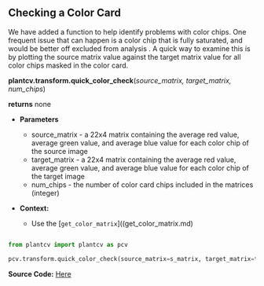 ## Checking a Color Card

We have added a function to help identify problems with color chips. One frequent issue that can happen is a color chip that is fully saturated, and would
be better off excluded from analysis . A quick way to examine this is by plotting the source matrix value against the target matrix value for all color chips
masked in the color card.


**plantcv.transform.quick_color_check**(*source_matrix, target_matrix, num_chips*)

**returns** none

- **Parameters**
    - source_matrix - a 22x4 matrix containing the average red value, average green value, and
                             average blue value for each color chip of the source image
    - target_matrix - a 22x4 matrix containing the average red value, average green value, and
                             average blue value for each color chip of the target image
    - num_chips     - the number of color card chips included in the matrices (integer)
    
- **Context:**
    - Use the [`get_color_matrix`]((get_color_matrix.md)

```python

from plantcv import plantcv as pcv

pcv.transform.quick_color_check(source_matrix=s_matrix, target_matrix=t_matrix, num_chips=24)

```

**Source Code:** [Here](https://github.com/danforthcenter/plantcv/blob/main/plantcv/plantcv/transform/color_correction.py)
